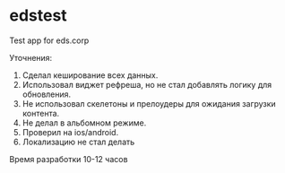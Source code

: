# edstest

Test app for eds.corp

Уточнения:
1. Сделал кеширование всех данных.
2. Использовал виджет рефреша, но не стал добавлять логику для обновления.
3. Не использовал скелетоны и прелоудеры для ожидания загрузки контента.
4. Не делал в альбомном режиме.
4. Проверил на ios/android.
5. Локализацию не стал делать

Время разработки 10-12 часов

 
